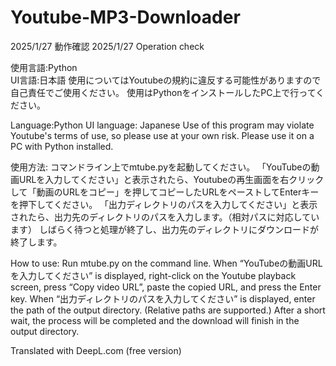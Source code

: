 # Youtube-MP3-Downloader

2025/1/27 動作確認
2025/1/27 Operation check

使用言語:Python<br>
UI言語:日本語
使用についてはYoutubeの規約に違反する可能性がありますので自己責任でご使用ください。
使用はPythonをインストールしたPC上で行ってください。

Language:Python
UI language: Japanese
Use of this program may violate Youtube's terms of use, so please use at your own risk.
Please use it on a PC with Python installed.

使用方法:
コマンドライン上でmtube.pyを起動してください。
「YouTubeの動画URLを入力してください」と表示されたら、Youtubeの再生画面を右クリックして「動画のURLをコピー」を押してコピーしたURLをペーストしてEnterキーを押下してください。
「出力ディレクトリのパスを入力してください」と表示されたら、出力先のディレクトリのパスを入力します。（相対パスに対応しています）
しばらく待つと処理が終了し、出力先のディレクトリにダウンロードが終了します。

How to use:
Run mtube.py on the command line.
When “YouTubeの動画URLを入力してください” is displayed, right-click on the Youtube playback screen, press “Copy video URL”, paste the copied URL, and press the Enter key.
When “出力ディレクトリのパスを入力してください” is displayed, enter the path of the output directory. (Relative paths are supported.)
After a short wait, the process will be completed and the download will finish in the output directory.

Translated with DeepL.com (free version)
